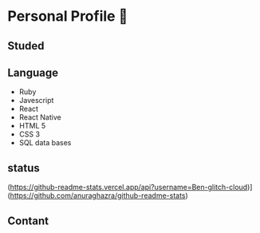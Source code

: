 # Personal Profile 📖 



## Studed 



## Language  

* Ruby  
* Javescript 
* React 
* React Native 
* HTML 5 
* CSS 3  
* SQL data bases  

## status  

(https://github-readme-stats.vercel.app/api?username=Ben-glitch-cloud)](https://github.com/anuraghazra/github-readme-stats) 
 ## Contant

